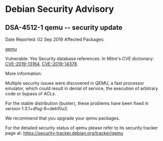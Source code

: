 
Debian Security Advisory
========================


DSA-4512-1 qemu -- security update
----------------------------------



Date Reported:
02 Sep 2019
Affected Packages:

[qemu](https://packages.debian.org/src:qemu)

Vulnerable:
Yes
Security database references:
In Mitre's CVE dictionary: [CVE-2019-13164](https://security-tracker.debian.org/tracker/CVE-2019-13164), [CVE-2019-14378](https://security-tracker.debian.org/tracker/CVE-2019-14378).  

More information:

Multiple security issues were discovered in QEMU, a fast processor
emulator, which could result in denial of service, the execution of
arbitrary code or bypass of ACLs.


For the stable distribution (buster), these problems have been fixed in
version 1:3.1+dfsg-8+deb10u2.


We recommend that you upgrade your qemu packages.


For the detailed security status of qemu please refer to
its security tracker page at:
<https://security-tracker.debian.org/tracker/qemu>





